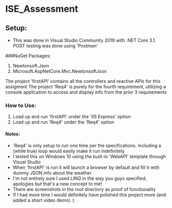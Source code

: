 # ISE_Assessment

## Setup:
* This was done in Visual Studio Community 2019 with .NET Core 3.1. POST testing was done using 'Postman'

###NuGet Packages:
1. Newtonsoft.Json
2. Microsoft.AspNetCore.Mvc.NewtonsoftJson

The project 'firstAPI' contains all the controllers and reactive APIs for this assigment
The project 'Req4' is purely for the fourth requirement, utilizing a console application to access and display info from the prior 3 requirements

### How to Use:
1. Load up and run 'firstAPI' under the 'IIS Express' option
2. Load up and run 'Req4' under the 'Req4' option

#### Notes:
* 'Req4' is only setup to run one time per the specifications. Including a (while true) loop would easily make it run indefinitely
* I tested this on Windows 10 using the built-in 'WebAPI' template through Visual Studio
* When 'firstAPI' is run it will launch a browser by default and fill it with dummy JSON info about the weather
* I'm not entirely sure I used LINQ in the way you guys specified, apologies but that's a new concept to me!
* There are screenshots in the root directory as proof of functionality
* If I had more time I would definitely have polished this project more (and added a short video demo) :)
